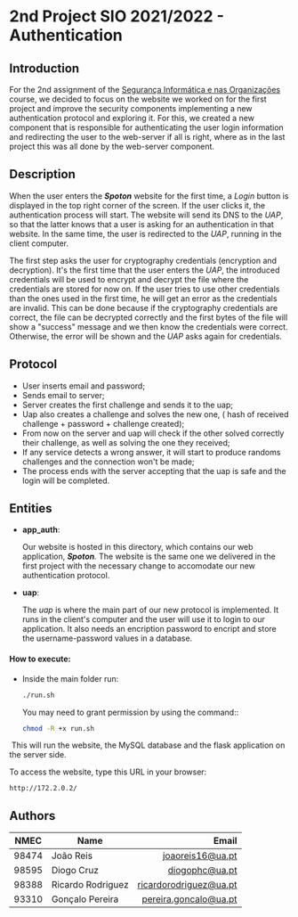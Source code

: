 # 2nd  Project SIO 2021/2022 - **Authentication**



## Introduction

For the 2nd assignment of the [Segurança Informática e nas Organizações](https://www.ua.pt/pt/uc/4143) course, we decided to focus on the website we worked on for the first project and improve the security components implementing a new authentication protocol and exploring it. For this, we created a new component that is responsible for authenticating the user login information and redirecting the user to the web-server if all is right, where as in the last project this was all done by the web-server component.


## Description

When the user enters the ***Spoton*** website for the first time, a *Login* button is displayed in the top right corner of the screen. If the user clicks it, the authentication process will start. The website will send its DNS to the *UAP*, so that the latter knows that a user is asking for an authentication in that website. In the same time, the user is redirected to the *UAP*, running in the client computer. 

The first step asks the user for cryptography credentials (encryption and decryption). It's the first time that the user enters the *UAP*, the introduced credentials will be used to encrypt and decrypt the file where the credentials are stored for now on. If the user tries to use other credentials than the ones used in the first time, he will get an error as the credentials are invalid. This can be done because if the cryptography credentials are correct, the file can be decrypted correctly and the first bytes of the file will show a "success" message and we then know the credentials were correct. Otherwise, the error will be shown and the *UAP* asks again for credentials.





## Protocol

 - User inserts email and password;
 - Sends email to server;
 - Server creates the first challenge and sends it to the uap;
 - Uap also creates a challenge and solves the new one, ( hash of received challenge + password + challenge created);
 - From now on the server and uap will check if the other solved correctly their challenge, as well as solving the one they received;
 - If any service detects a wrong answer, it will start to produce randoms challenges and the connection won't be made;
 - The process ends with the server accepting that the uap is safe and the login will be completed.


 ## Entities

 - **app_auth**:

    Our website is hosted in this directory, which contains our web application, ***Spoton**.* The website is the same one we delivered in the first project with the necessary change to accomodate our new authentication protocol.

 - **uap**:

    The *uap* is where the main part of our new protocol is implemented. It runs in the client's computer and the user will use it to login to our application. It also needs an encription password to encript and store the username-password values in a database.

#### **How to execute:**

- Inside the main folder run:

    ```bash
    ./run.sh
    ```
    
    You may need to grant permission by using the command::
    
    ```bash
    chmod -R +x run.sh
    ```

​		This will run the website, the MySQL database and the flask application on the server side.



To access the website, type this URL in your browser:

```
http://172.2.0.2/
```







## **Authors**

| NMEC  | Name              |                   Email  |
| ----- | ----------------- | -----------------------: |
| 98474 | João Reis         |       joaoreis16@ua.pt   |
| 98595 | Diogo Cruz        |         diogophc@ua.pt   |
| 98388 | Ricardo Rodriguez | ricardorodriguez@ua.pt   |
| 93310 | Gonçalo Pereira   |  pereira.goncalo@ua.pt   |
